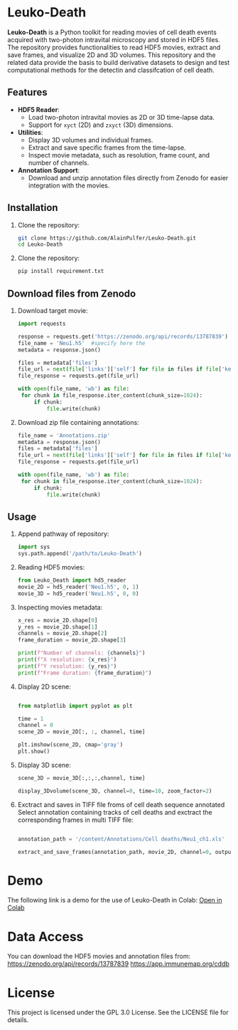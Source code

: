 # Leuko-Death  

**Leuko-Death** is a Python toolkit for reading movies of cell death events acquired with two-photon intravital microscopy and stored in HDF5 files. The repository provides functionalities to read HDF5 movies, extract and save frames, and visualize 2D and 3D volumes. This repository and the related data provide the basis to build derivative datasets to design and test computational methods for the detectin and classifcation of cell death. 

## Features  
- **HDF5 Reader**:  
  - Load two-photon intravital movies as 2D or 3D time-lapse data.  
  - Support for `xyct` (2D) and `zxyct` (3D) dimensions.  
- **Utilities**:  
  - Display 3D volumes and individual frames.  
  - Extract and save specific frames from the time-lapse.  
  - Inspect movie metadata, such as resolution, frame count, and number of channels.  
- **Annotation Support**:  
  - Download and unzip annotation files directly from Zenodo for easier integration with the movies.  

## Installation  

1. Clone the repository:  
   ```bash  
   git clone https://github.com/AlainPulfer/Leuko-Death.git  
   cd Leuko-Death

2. Clone the repository:  
   ```bash  
   pip install requirement.txt

## Download files from Zenodo

1. Download target movie:  
   ```python  
   import requests

   response = requests.get('https://zenodo.org/api/records/13787839')
   file_name = 'Neu1.h5'  #specify here the
   metadata = response.json()

   files = metadata['files']
   file_url = next(file['links']['self'] for file in files if file['key'] == file_name)
   file_response = requests.get(file_url)

   with open(file_name, 'wb') as file:
    for chunk in file_response.iter_content(chunk_size=1024):
        if chunk:
            file.write(chunk)

2. Download zip file containing annotations:  
   ```python
   file_name = 'Annotations.zip'
   metadata = response.json()
   files = metadata['files']
   file_url = next(file['links']['self'] for file in files if file['key'] == file_name)
   file_response = requests.get(file_url)

   with open(file_name, 'wb') as file:
    for chunk in file_response.iter_content(chunk_size=1024):
        if chunk:
            file.write(chunk)

## Usage 

1. Append pathway of repository:  
   ```python
   import sys
   sys.path.append('/path/to/Leuko-Death')  

2. Reading HDF5 movies:
   ```python
   from Leuko_Death import hd5_reader
   movie_2D = hd5_reader('Neu1.h5', 0, 1)
   movie_3D = hd5_reader('Neu1.h5', 0, 0)  

3. Inspecting movies metadata:
   ```python
   x_res = movie_2D.shape[0]
   y_res = movie_2D.shape[1]
   channels = movie_2D.shape[2]
   frame_duration = movie_2D.shape[3]
   
   print(f"Number of channels: {channels}")
   print(f"X resolution: {x_res}")
   print(f"Y resolution: {y_res}")
   print(f"Frame duration: {frame_duration}")  

4. Display 2D scene:
   ```python

   from matplotlib import pyplot as plt

   time = 1
   channel = 0
   scene_2D = movie_2D[:, :, channel, time]

   plt.imshow(scene_2D, cmap='gray')
   plt.show()

5. Display 3D scene:
   ```python
   scene_3D = movie_3D[:,:,:,channel, time]

   display_3Dvolume(scene_3D, channel=0, time=10, zoom_factor=2)

6. Exctract and saves in TIFF file froms of cell death sequence annotated Select annotation containing tracks of cell deaths and exctract the corresponding frames in multi TIFF file:
   ```python

   annotation_path = '/content/Annotations/Cell deaths/Neu1_ch1.xls'

   extract_and_save_frames(annotation_path, movie_2D, channel=0, output_folder="/content/result", square_size=59)

# Demo
The following link is a demo for the use of Leuko-Death in Colab: [Open in Colab](https://colab.research.google.com/drive/1v063vofn-dUwEjd8qWW8qaGyuXwpriBy#scrollTo=PeEih678oKaR)

# Data Access
You can download the HDF5 movies and annotation files from:
https://zenodo.org/api/records/13787839
https://app.immunemap.org/cddb

# License
This project is licensed under the GPL 3.0 License. See the LICENSE file for details.



